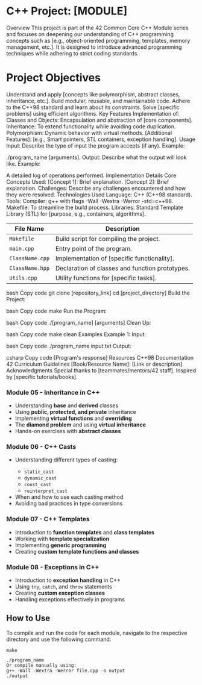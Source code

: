 <h1> C++ Project: [MODULE]</h1>
Overview
This project is part of the 42 Common Core C++ Module series and focuses on deepening our understanding of C++ programming concepts such as [e.g., object-oriented programming, templates, memory management, etc.]. It is designed to introduce advanced programming techniques while adhering to strict coding standards.

<h1>Project Objectives</h1>
Understand and apply [concepts like polymorphism, abstract classes, inheritance, etc.].
Build modular, reusable, and maintainable code.
Adhere to the C++98 standard and learn about its constraints.
Solve [specific problems] using efficient algorithms.
Key Features
Implementation of:
Classes and Objects: Encapsulation and abstraction of [core components].
Inheritance: To extend functionality while avoiding code duplication.
Polymorphism: Dynamic behavior with virtual methods.
[Additional Features]: [e.g., Smart pointers, STL containers, exception handling].
Usage
Input: Describe the type of input the program accepts (if any).
Example:

./program_name [arguments].
Output: Describe what the output will look like.
Example:

A detailed log of operations performed.
Implementation Details
Core Concepts Used:
[Concept 1]: Brief explanation.
[Concept 2]: Brief explanation.
Challenges:
Describe any challenges encountered and how they were resolved.
Technologies Used
Language: C++ (C++98 standard).
Tools:
Compiler: g++ with flags -Wall -Wextra -Werror -std=c++98.
Makefile: To streamline the build process.
Libraries:
Standard Template Library (STL) for [purpose, e.g., containers, algorithms].
<table>
  <thead>
    <tr>
      <th>File Name</th>
      <th>Description</th>
    </tr>
  </thead>
  <tbody>
    <tr>
      <td><code>Makefile</code></td>
      <td>Build script for compiling the project.</td>
    </tr>
    <tr>
      <td><code>main.cpp</code></td>
      <td>Entry point of the program.</td>
    </tr>
    <tr>
      <td><code>ClassName.cpp</code></td>
      <td>Implementation of [specific functionality].</td>
    </tr>
    <tr>
      <td><code>ClassName.hpp</code></td>
      <td>Declaration of classes and function prototypes.</td>
    </tr>
    <tr>
      <td><code>Utils.cpp</code></td>
      <td>Utility functions for [specific tasks].</td>
    </tr>
  </tbody>
</table>


bash
Copy code
git clone [repository_link]
cd [project_directory]
Build the Project:

bash
Copy code
make
Run the Program:

bash
Copy code
./[program_name] [arguments]
Clean Up:

bash
Copy code
make clean
Examples
Example 1:
Input:

bash
Copy code
./program_name input.txt
Output:

csharp
Copy code
[Program's response]
Resources
C++98 Documentation
42 Curriculum Guidelines
[Book/Resource Name]: [Link or description].
Acknowledgments
Special thanks to [teammates/mentors/42 staff].
Inspired by [specific tutorials/books].

<h3>Module 05 - Inheritance in C++</h3>
<ul>
    <li>Understanding <strong>base</strong> and <strong>derived</strong> classes</li>
    <li>Using <strong>public, protected, and private</strong> inheritance</li>
    <li>Implementing <strong>virtual functions</strong> and <strong>overriding</strong></li>
    <li>The <strong>diamond problem</strong> and using <strong>virtual inheritance</strong></li>
    <li>Hands-on exercises with <strong>abstract classes</strong></li>
</ul>

<h3>Module 06 - C++ Casts</h3>
<ul>
    <li>Understanding different types of casting:</li>
    <ul>
        <li><code>static_cast</code></li>
        <li><code>dynamic_cast</code></li>
        <li><code>const_cast</code></li>
        <li><code>reinterpret_cast</code></li>
    </ul>
    <li>When and how to use each casting method</li>
    <li>Avoiding bad practices in type conversions</li>
</ul>

<h3>Module 07 - C++ Templates</h3>
<ul>
    <li>Introduction to <strong>function templates</strong> and <strong>class templates</strong></li>
    <li>Working with <strong>template specialization</strong></li>
    <li>Implementing <strong>generic programming</strong></li>
    <li>Creating <strong>custom template functions and classes</strong></li>
</ul>

<h3>Module 08 - Exceptions in C++</h3>
<ul>
    <li>Introduction to <strong>exception handling</strong> in C++</li>
    <li>Using <code>try</code>, <code>catch</code>, and <code>throw</code> statements</li>
    <li>Creating <strong>custom exception classes</strong></li>
    <li>Handling exceptions effectively in programs</li>
</ul>

<h2>How to Use</h2>
<p>To compile and run the code for each module, navigate to the respective directory and use the following command:</p>
<pre><code>make
<p>./program_name
Or compile manually using:
g++ -Wall -Wextra -Werror file.cpp -o output
./output</p>
